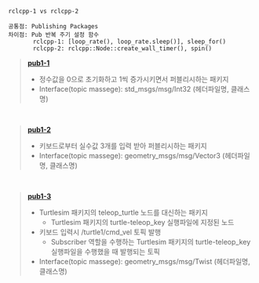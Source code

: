 ```
rclcpp-1 vs rclcpp-2

공통점: Publishing Packages
차이점: Pub 반복 주기 설정 함수
       rclcpp-1: [loop_rate(), loop_rate.sleep()], sleep_for()
       rclcpp-2: rclcpp::Node::create_wall_timer(), spin()
```

> [**pub1-1**](https://github.com/jogeonuuuu/ROS2/tree/main/src/rclcpp/rclcpp-1/pub1-1)
> - 정수값을 0으로 초기화하고 1씩 증가시키면서 퍼블리시하는 패키지
> - Interface(topic massege): std_msgs/msg/Int32 (헤더파일명, 클래스명)

<br/>

> [**pub1-2**](https://github.com/jogeonuuuu/ROS2/tree/main/src/rclcpp/rclcpp-1/pub1-2)
> - 키보드로부터 실수값 3개를 입력 받아 퍼블리시하는 패키지
> - Interface(topic massege): geometry_msgs/msg/Vector3 (헤더파일명, 클래스명)

<br/>

> [**pub1-3**](https://github.com/jogeonuuuu/ROS2/tree/main/src/rclcpp/rclcpp-1/pub1-3)
> - Turtlesim 패키지의 teleop_turtle 노드를 대신하는 패키지
>   - Turtlesim 패키지의 turtle-teleop_key 실행파일에 지정된 노드
> - 키보드 입력시 /turtle1/cmd_vel 토픽 발행
>   - Subscriber 역할을 수행하는 Turtlesim 패키지의 turtle-teleop_key 실행파일을 수행했을 때 발행되는 토픽
> - Interface(topic massege): geometry_msgs/msg/Twist (헤더파일명, 클래스명)
